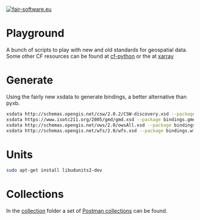 [![fair-software.eu](https://img.shields.io/badge/fair--software.eu-%E2%97%8F%20%20%E2%97%8B%20%20%E2%97%8B%20%20%E2%97%8B%20%20%E2%97%8B-red)](https://fair-software.eu)

Playground
==========

A bunch of scripts to play with new and old standards for geospatial data. Some other CF resources can be found at [cf-python](https://github.com/NCAS-CMS/cf-training) or the at [xarray](https://xarray.pydata.org/en/stable/user-guide/io.html)

Generate
========

Using the fairly new xsdata to generate bindings, a better alternative than pyxb.

```bash
xsdata http://schemas.opengis.net/csw/2.0.2/CSW-discovery.xsd --package bindings.csw --config xsdata.xml
xsdata https://www.isotc211.org/2005/gmd/gmd.xsd --package bindings.gmd --config xsdata.xml
xsdata http://schemas.opengis.net/ows/2.0/owsAll.xsd --package bindings.ows --config xsdata.xml
xsdata http://schemas.opengis.net/wfs/2.0/wfs.xsd --package bindings.wfs --config xsdata.xml
```

Units
=====

```bash
sudo apt-get install libudunits2-dev
```

Collections
===========

In the [collection](./collections) folder a set of [Postman collections](https://www.postman.com/collection/) can be found.